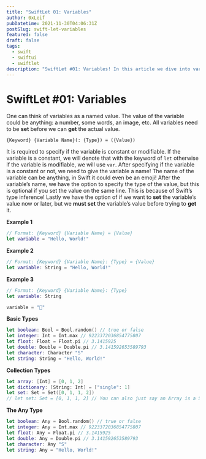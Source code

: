 ```yaml
---
title: "SwiftLet 01: Variables"
author: 0xLeif
pubDatetime: 2021-11-30T04:06:31Z
postSlug: swift-let-variables
featured: false
draft: false
tags:
  - swift
  - swiftui
  - swiftlet
description: "SwiftLet #01: Variables! In this article we dive into variables and their various (pun intended) usecases."
---
```


# SwiftLet #01: Variables

One can think of variables as a named value. The value of the variable could be anything: a number, some words, an image, etc. All variables need to be **set** before we can **get** the actual value.

`{Keyword} {Variable Name}(: {Type}) = ({Value})`

It is required to specify if the variable is constant or modifiable. If the variable is a constant, we will denote that with the keyword of `let` otherwise if the variable is modifiable, we will use `var`. After specifying if the variable is a constant or not, we need to give the variable a name! The name of the variable can be anything, in Swift it could even be an emoji! After the variable’s name, we have the option to specify the type of the value, but this is optional if you set the value on the same line. This is because of Swift’s type inference! Lastly we have the option of if we want to **set** the variable’s value now or later, but we **must set** the variable’s value before trying to **get** it.

**Example 1**

```swift
// Format: {Keyword} {Variable Name} = {Value}
let variable = "Hello, World!"
```

**Example 2**

```swift
// Format: {Keyword} {Variable Name}: {Type} = {Value}
let variable: String = "Hello, World!"
```

**Example 3**

```swift
// Format: {Keyword} {Variable Name}: {Type}
let variable: String

variable = "🥇"
```

**Basic Types**

```swift
let boolean: Bool = Bool.random() // true or false
let integer: Int = Int.max // 9223372036854775807
let float: Float = Float.pi // 3.1415925
let double: Double = Double.pi // 3.141592653589793
let character: Character "S"
let string: String = "Hello, World!"
```

**Collection Types**

```swift
let array: [Int] = [0, 1, 2]
let dictionary: [String: Int] = ["single": 1]
let set: Set = Set([0, 1, 1, 2])
// let set: Set = [0, 1, 1, 2] // You can also just say an Array is a Set!
```

**The Any Type**

```swift
let boolean: Any = Bool.random() // true or false
let integer: Any = Int.max // 9223372036854775807
let float: Any = Float.pi // 3.1415925
let double: Any = Double.pi // 3.141592653589793
let character: Any "S"
let string: Any = "Hello, World!"
```
